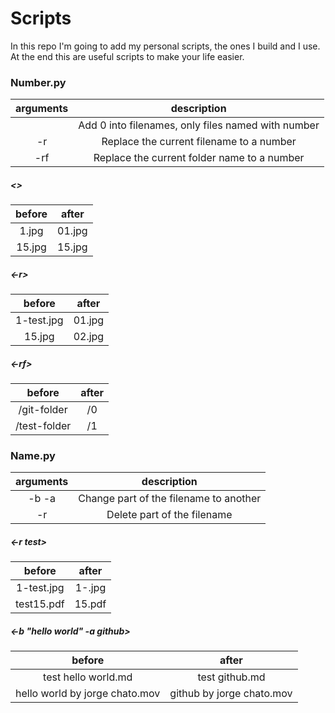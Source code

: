 # Scripts
In this repo I'm going to add my personal scripts, the ones I build and I
use. At the end this are useful scripts to make your life easier.

### Number.py
| arguments  | description  |
|:-:|:-:|
|   | Add 0 into filenames, only files named with number  |
| -r  | Replace the current filename to a number |
| -rf  | Replace the current folder name to a number |

##### <>
| before | after |
|:-:|:-:|
| 1.jpg  | 01.jpg  |
| 15.jpg | 15.jpg  |

##### <-r>
| before | after |
|:-:|:-:|
| 1-test.jpg  | 01.jpg  |
| 15.jpg | 02.jpg  |

##### <-rf>
| before | after |
|:-:|:-:|
| /git-folder | /0 |
| /test-folder  | /1 |

### Name.py
| arguments  | description  |
|:-:|:-:|
| -b <old name> -a <new name> | Change part of the filename to another |
| -r <old name> | Delete part of the filename |

##### <-r test>
| before | after |
|:-:|:-:|
| 1-test.jpg  | 1-.jpg  |
| test15.pdf | 15.pdf  |

##### <-b "hello world" -a github>
| before | after |
|:-:|:-:|
| test hello world.md  | test github.md  |
| hello world by jorge chato.mov | github by jorge chato.mov |
